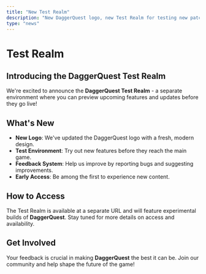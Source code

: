 ```yaml
---
title: "New Test Realm"
description: "New DaggerQuest logo, new Test Realm for testing new patches."
type: "news"
---
```


# Test Realm

## Introducing the DaggerQuest Test Realm

We're excited to announce the **DaggerQuest Test Realm** - a separate environment where you can preview upcoming features and updates before they go live!

## What's New

- **New Logo**: We've updated the DaggerQuest logo with a fresh, modern design.
- **Test Environment**: Try out new features before they reach the main game.
- **Feedback System**: Help us improve by reporting bugs and suggesting improvements.
- **Early Access**: Be among the first to experience new content.

## How to Access

The Test Realm is available at a separate URL and will feature experimental builds of **DaggerQuest**. Stay tuned for more details on access and availability.

## Get Involved

Your feedback is crucial in making **DaggerQuest** the best it can be. Join our community and help shape the future of the game!